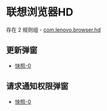 # 联想浏览器HD

存在 2 规则组 - [com.lenovo.browser.hd](/src/apps/com.lenovo.browser.hd.ts)

## 更新弹窗

- [快照-0](https://i.gkd.li/import/13401982)

## 请求通知权限弹窗

- [快照-0](https://i.gkd.li/import/13401980)
